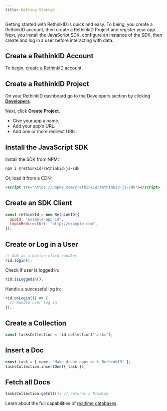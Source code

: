 ```yaml
---
title: Getting Started
---
```


Getting started with RethinkID is quick and easy. To being, you create a RethinkID account, then create a RethinkID Project and register your app. Next, you install the JavaScript SDK, configure an instance of the SDK, then create and log in a user before interacting with data.

## Create a RethinkID Account

To begin, [create a RethinkID account](https://id.rethinkdb.cloud/login).

## Create a RethinkID Project

On your RethinkID dashboard go to the Developers section by clicking [**Developers**](https://id.rethinkdb.cloud/developers).

Next, click **Create Project**.

- Give your app a name.
- Add your app's URL.
- Add one or more redirect URIs.

## Install the JavaScript SDK

Install the SDK from NPM:

```bash
npm i @rethinkid/rethinkid-js-sdk
```

Or, load it from a CDN:

```html
<script src="https://unpkg.com/@rethinkid/rethinkid-js-sdk"></script>
```

## Create an SDK Client

```js
const rethinkId = new RethinkID({
  appId: "example-app-id",
  loginRedirectUri: "http://example.com",
});
```

## Create or Log in a User

```js
// Add as a button click handler
rid.login();
```

Check if user is logged in:

```js
rid.isLoggedIn();
```

Handle a successful log in:

```js
rid.onLogin(() => {
  // Handle user log in
});
```

## Create a Collection

```js
const tasksCollection = rid.collection("tasks");
```

## Insert a Doc

```js
const task = { name: "Make dream apps with RethinkID" };
tasksCollection.insertOne({ task });
```

## Fetch all Docs

```js
tasksCollection.getAll(); // returns a Promise
```

Learn about the full capabilities of [realtime databases](/docs/features/realtime-databases).
